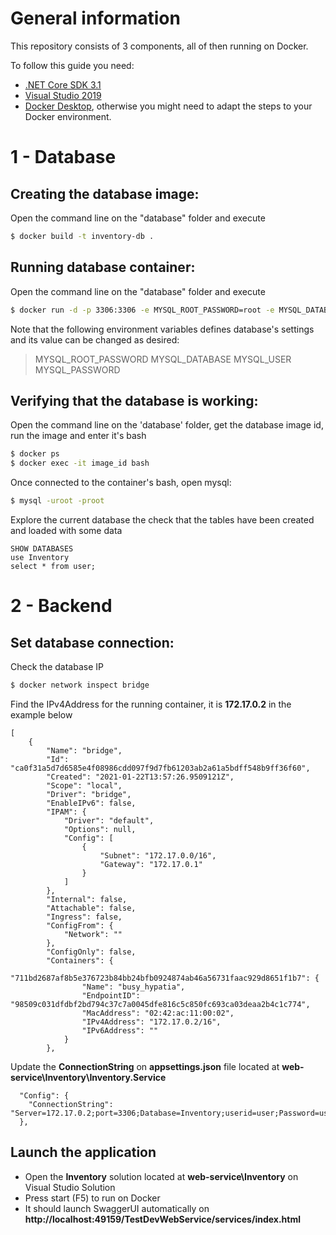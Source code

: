 # General information

This repository consists of 3 components, all of then running on Docker.

To follow this guide you need:
- [.NET Core SDK 3.1](https://dotnet.microsoft.com/download/dotnet-core/3.1)
- [Visual Studio 2019](https://visualstudio.microsoft.com)
- [Docker Desktop](https://www.docker.com/products/docker-desktop), otherwise you might need to adapt the steps to your Docker environment.

# 1 - Database

## Creating the database image:

Open the command line on the "database" folder and execute
```sh
$ docker build -t inventory-db .
```

## Running database container:

 Open the command line on the "database" folder and execute
```sh
$ docker run -d -p 3306:3306 -e MYSQL_ROOT_PASSWORD=root -e MYSQL_DATABASE=Inventory -e MYSQL_USER=user -e MYSQL_PASSWORD=user inventory-db
```

Note that the following environment variables defines database's settings and its value can be changed as desired:
>MYSQL_ROOT_PASSWORD
>MYSQL_DATABASE
>MYSQL_USER
>MYSQL_PASSWORD

## Verifying that the database is working:
Open the command line on the 'database' folder, get the database image id, run the image and enter it's bash
```sh
$ docker ps
$ docker exec -it image_id bash
```

Once connected to the container's bash, open mysql:
```sh
$ mysql -uroot -proot
```

Explore the current database the check that the tables have been created and loaded with some data
```
SHOW DATABASES
use Inventory
select * from user;
```

# 2 - Backend

## Set database connection:

Check the database IP

```sh
$ docker network inspect bridge
```
Find the IPv4Address for the running container, it is **172.17.0.2** in the example below
```
[
    {
        "Name": "bridge",
        "Id": "ca0f31a5d7d6585e4f08986cdd097f9d7fb61203ab2a61a5bdff548b9ff36f60",
        "Created": "2021-01-22T13:57:26.9509121Z",
        "Scope": "local",
        "Driver": "bridge",
        "EnableIPv6": false,
        "IPAM": {
            "Driver": "default",
            "Options": null,
            "Config": [
                {
                    "Subnet": "172.17.0.0/16",
                    "Gateway": "172.17.0.1"
                }
            ]
        },
        "Internal": false,
        "Attachable": false,
        "Ingress": false,
        "ConfigFrom": {
            "Network": ""
        },
        "ConfigOnly": false,
        "Containers": {
            "711bd2687af8b5e376723b84bb24bfb0924874ab46a56731faac929d8651f1b7": {
                "Name": "busy_hypatia",
                "EndpointID": "98509c031dfdbf2bd794c37c7a0045dfe816c5c850fc693ca03deaa2b4c1c774",
                "MacAddress": "02:42:ac:11:00:02",
                "IPv4Address": "172.17.0.2/16", 
                "IPv6Address": ""
            }
        },
```

Update the **ConnectionString** on **appsettings.json** file located at **web-service\Inventory\Inventory.Service**
```
  "Config": {
    "ConnectionString": "Server=172.17.0.2;port=3306;Database=Inventory;userid=user;Password=user"
  },
```

## Launch the application

- Open the **Inventory** solution located at **web-service\Inventory** on Visual Studio Solution 
- Press start (F5) to run on Docker
- It should launch SwaggerUI automatically on **http://localhost:49159/TestDevWebService/services/index.html**
